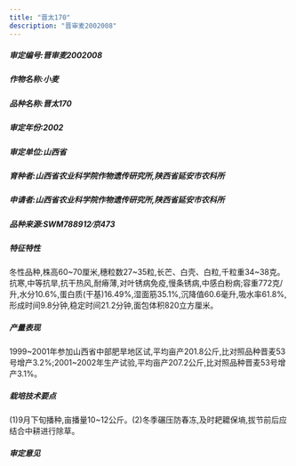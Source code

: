 ```yaml
---
title: "晋太170"
description: "晋审麦2002008"
---
```

##### 审定编号:晋审麦2002008

##### 作物名称:小麦

##### 品种名称:晋太170

##### 审定年份:2002

##### 审定单位:山西省

##### 育种者:山西省农业科学院作物遗传研究所,陕西省延安市农科所

##### 申请者:山西省农业科学院作物遗传研究所,陕西省延安市农科所

##### 品种来源:SWM788912∕京473

##### 特征特性
冬性品种,株高60~70厘米,穗粒数27~35粒,长芒、白壳、白粒,千粒重34~38克。抗寒,中等抗旱,抗干热风,耐瘠薄,对叶锈病免疫,慢条锈病,中感白粉病;容重772克/升,水分10.6%,蛋白质(干基)16.49%,湿面筋35.1%,沉降值60.6毫升,吸水率61.8%,形成时间9.8分钟,稳定时间21.2分钟,面包体积820立方厘米。

##### 产量表现
1999~2001年参加山西省中部肥旱地区试,平均亩产201.8公斤,比对照品种晋麦53号增产3.2%;2001~2002年生产试验,平均亩产207.2公斤,比对照品种晋麦53号增产3.1%。

##### 栽培技术要点
(1)9月下旬播种,亩播量10~12公斤。(2)冬季碾压防春冻,及时耙耱保墒,拔节前后应结合中耕进行除草。

##### 审定意见

